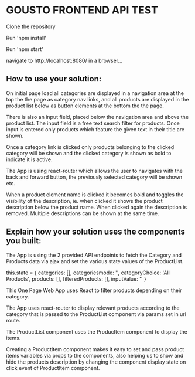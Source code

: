 # GOUSTO FRONTEND API TEST

Clone the repository

Run 'npm install'

Run 'npm start'

navigate to http://localhost:8080/ in a browser...

## How to use your solution:

On initial page load all categories are displayed in a navigation area at the top the the page as category nav links, and all products are displayed in the product list below as button elements at the bottom the the page.

There is also an input field, placed below the navigation area and above the product list. The input field is a free text search filter for products. Once input is entered only products which feature the given text in their title are shown.

Once a category link is clicked only products belonging to the clicked category will be shown and the clicked category is shown as bold to indicate it is active.

The App is using react-router which allows the user to navigates with the back and forward button, the previously selected category will be shown etc.

When a product element name is clicked it becomes bold and toggles the visibility of the description, ie. when clicked it shows the product description below the product name. When clicked again the description is removed. Multiple descriptions can be shown at the same time.




## Explain how your solution uses the components you built:

The App is using the 2 provided API endpoints to fetch the Category and Products data via ajax and set the various state values of the ProductList.

this.state = {
            categories: [],
            categoriesmode: '',
            categoryChoice: 'All Products',
            products: [],
            filteredProducts: [],
            inputValue: ''
        }

This One Page Web App uses React to filter products depending on their category.

The App uses react-router to display relevant products according to the category that is passed to the ProductList component via params set in url route.

The ProductList component uses the ProducItem component to display the items.

Creating a ProductItem component makes it easy to set and pass product items variables via props to the components, also helping us to show and hide the products description by changing the component display state on click event of ProductItem component.



